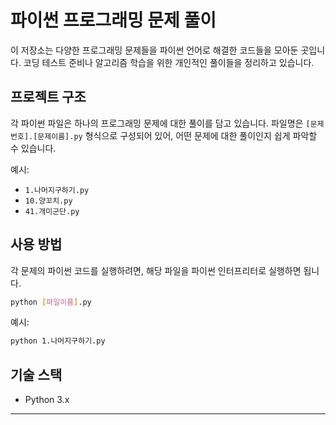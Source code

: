 # 파이썬 프로그래밍 문제 풀이

이 저장소는 다양한 프로그래밍 문제들을 파이썬 언어로 해결한 코드들을 모아둔 곳입니다. 코딩 테스트 준비나 알고리즘 학습을 위한 개인적인 풀이들을 정리하고 있습니다.

## 프로젝트 구조

각 파이썬 파일은 하나의 프로그래밍 문제에 대한 풀이를 담고 있습니다. 파일명은 `[문제번호].[문제이름].py` 형식으로 구성되어 있어, 어떤 문제에 대한 풀이인지 쉽게 파악할 수 있습니다.

예시:
- `1.나머지구하기.py`
- `10.양꼬치.py`
- `41.개미군단.py`

## 사용 방법

각 문제의 파이썬 코드를 실행하려면, 해당 파일을 파이썬 인터프리터로 실행하면 됩니다.

```bash
python [파일이름].py
```

예시:
```bash
python 1.나머지구하기.py
```

## 기술 스택

*   Python 3.x

---
